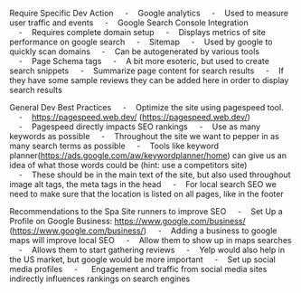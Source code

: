 
Require Specific Dev Action
    ⁃    Google analytics
    ⁃    Used to measure user traffic and events
    ⁃    Google Search Console Integration
    ⁃    Requires complete domain setup
    ⁃    Displays metrics of site performance on google search
    ⁃    Sitemap 
    ⁃    Used by google to quickly scan domains
    ⁃    Can be autogenerated by various tools
    ⁃    Page Schema tags
    ⁃    A bit more esoteric, but used to create search snippets
    ⁃    Summarize page content for search results
    ⁃    If they have some sample reviews they can be added here in order to display search results


General Dev Best Practices 
    ⁃    Optimize the site using pagespeed tool.
    ⁃    https://pagespeed.web.dev/ (https://pagespeed.web.dev/)
    ⁃    Pagespeed directly impacts SEO rankings
    ⁃    Use as many keywords as possible 
    ⁃    Throughout the site we want to pepper in as many search terms as possible 
    ⁃    Tools like keyword planner(https://ads.google.com/aw/keywordplanner/home) can give us an idea of what those words could be (hint: use a competitors site)
    ⁃    These should be in the main text of the site, but also used throughout image alt tags, the meta tags in the head 
    ⁃    For local search SEO we need to make sure that the location is listed on all pages, like in the footer


Recommendations to the Spa Site runners to improve SEO
    ⁃    Set Up a Profile on Google Business: https://www.google.com/business/ (https://www.google.com/business/)
    ⁃    Adding a business to google maps will improve local SEO
    ⁃    Allow them to show up in maps searches
    ⁃    Allows them to start gathering reviews
    ⁃    Yelp would also help in the US market, but google would be more important 
    ⁃    Set up social media profiles 
    ⁃      Engagement and traffic from social media sites indirectly influences rankings on search engines